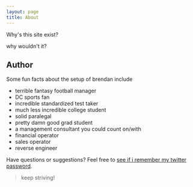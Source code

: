 ```yaml
---
layout: page
title: About
---
```


<p class="message">
  Why's this site exist?
</p>

why wouldn't it?

## Author

Some fun facts about the setup of brendan include

* terrible fantasy football manager
* DC sports fan
* incredible standardized test taker
* much less incredible college student
* solid paralegal
* pretty damn good grad student
* a management consultant you could count on/with
* financial operator
* sales operator
* reverse engineer


Have questions or suggestions? Feel free to [see if i remember my twitter password](https://twitter.com/brendanmcfarlan).

>keep striving!